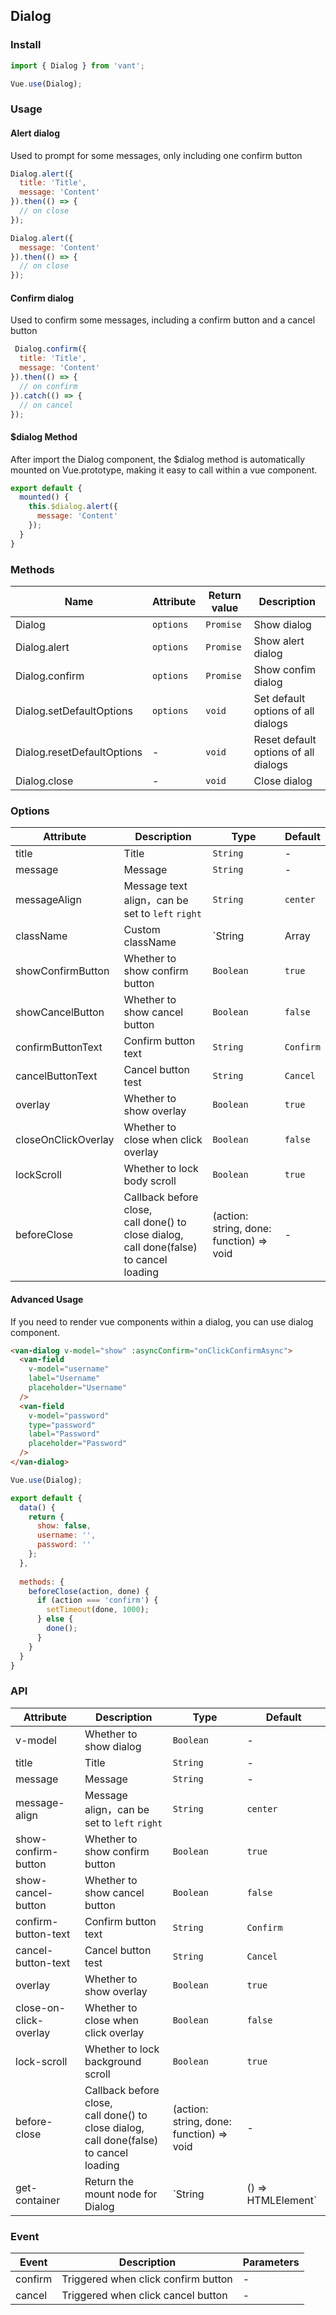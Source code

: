 ## Dialog

### Install

```js
import { Dialog } from 'vant';

Vue.use(Dialog);
```

### Usage

#### Alert dialog

Used to prompt for some messages, only including one confirm button

```javascript
Dialog.alert({
  title: 'Title',
  message: 'Content'
}).then(() => {
  // on close
});

Dialog.alert({
  message: 'Content'
}).then(() => {
  // on close
});
```

#### Confirm dialog

Used to confirm some messages, including a confirm button and a cancel button

```javascript
 Dialog.confirm({
  title: 'Title',
  message: 'Content'
}).then(() => {
  // on confirm
}).catch(() => {
  // on cancel
});
```

#### $dialog Method

After import the Dialog component, the $dialog method is automatically mounted on Vue.prototype, making it easy to call within a vue component.

```js
export default {
  mounted() {
    this.$dialog.alert({
      message: 'Content'
    });
  }
}
```

### Methods

| Name | Attribute | Return value | Description |
|------|------|------|------|
| Dialog | `options` | `Promise` | Show dialog |
| Dialog.alert | `options` | `Promise` | Show alert dialog |
| Dialog.confirm | `options` | `Promise` | Show confim dialog |
| Dialog.setDefaultOptions | `options` | `void` | Set default options of all dialogs |
| Dialog.resetDefaultOptions | - | `void` | Reset default options of all dialogs |
| Dialog.close | - | `void` | Close dialog |

### Options

| Attribute | Description | Type | Default |
|------|------|------|------|
| title | Title | `String` | - |
| message | Message | `String` | - |
| messageAlign | Message text align，can be set to `left` `right` | `String` | `center` |
| className | Custom className | `String | Array | Object` | - |
| showConfirmButton | Whether to show confirm button | `Boolean` | `true` |
| showCancelButton | Whether to show cancel button | `Boolean` | `false` |
| confirmButtonText | Confirm button text | `String` | `Confirm` |
| cancelButtonText | Cancel button test | `String` | `Cancel` |
| overlay | Whether to show overlay | `Boolean` | `true` |
| closeOnClickOverlay | Whether to close when click overlay | `Boolean` | `false` |
| lockScroll | Whether to lock body scroll | `Boolean` | `true` |
| beforeClose | Callback before close,<br>call done() to close dialog,<br>call done(false) to cancel loading | (action: string, done: function) => void | - |

#### Advanced Usage

If you need to render vue components within a dialog, you can use dialog component.

```html
<van-dialog v-model="show" :asyncConfirm="onClickConfirmAsync">
  <van-field
    v-model="username"
    label="Username"
    placeholder="Username"
  />
  <van-field
    v-model="password"
    type="password"
    label="Password"
    placeholder="Password"
  />
</van-dialog>
```

```js
Vue.use(Dialog);

export default {
  data() {
    return {
      show: false,
      username: '',
      password: ''
    };
  },
  
  methods: {
    beforeClose(action, done) {
      if (action === 'confirm') {
        setTimeout(done, 1000);
      } else {
        done();
      }
    }
  }
}
```

### API

| Attribute | Description | Type | Default |
|------|------|------|------|
| v-model | Whether to show dialog | `Boolean` | - |
| title | Title | `String` | - |
| message | Message | `String` | - |
| message-align | Message align，can be set to `left` `right` | `String` | `center` |
| show-confirm-button | Whether to show confirm button | `Boolean` |  `true` |
| show-cancel-button | Whether to show cancel button | `Boolean` |  `false` |
| confirm-button-text | Confirm button text | `String` |  `Confirm` |
| cancel-button-text | Cancel button test | `String` | `Cancel` |
| overlay | Whether to show overlay | `Boolean` | `true` |
| close-on-click-overlay | Whether to close when click overlay | `Boolean` | `false` |
| lock-scroll | Whether to lock background scroll | `Boolean` | `true` |
| before-close | Callback before close,<br>call done() to close dialog,<br>call done(false) to cancel loading | (action: string, done: function) => void | - |
| get-container | Return the mount node for Dialog | `String | () => HTMLElement` | - |

### Event

| Event | Description | Parameters |
|------|------|------|
| confirm | Triggered when click confirm button | - |
| cancel | Triggered when click cancel button | - |
